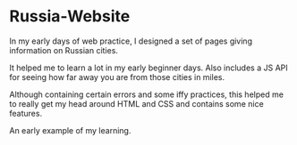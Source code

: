 # Russia-Website
In my early days of web practice, I designed a set of pages giving information on Russian cities. 

It helped me to learn a lot in my early beginner days. Also includes a JS API for seeing how far away you are from those cities in miles.

Although containing certain errors and some iffy practices, this helped me to really get my head around HTML and CSS and contains some nice features.

An early example of my learning.
